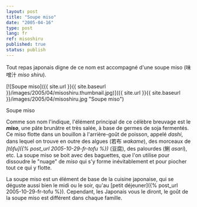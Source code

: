 ```yaml
---
layout: post
title: "Soupe miso"
date: "2005-04-16"
type: post
lang: fr
ref: misoshiru
published: true
status: publish
---
```




Tout repas japonais digne de ce nom est accompagné d'une soupe miso (味噌汁 _miso shiru_).

 

[![Soupe miso]({{ site.url }}{{ site.baseurl }}/images/2005/04/misoshiru.thumbnail.jpg)]({{ site.url }}{{ site.baseurl }}/images/2005/04/misoshiru.jpg "Soupe miso")

Soupe miso

Comme son nom l'indique, l'élément principal de ce célèbre breuvage est le **_miso_**, une pâte brunâtre et très salée, à base de germes de soja fermentés. Ce miso flotte dans un bouillon à l'arrière-goût de poisson, appelé _dashi_, dans lequel on trouve en outre des algues (若布 _wakame_), des morceaux de _[tôfu]({% post_url 2005-10-29-fr-tofu %})_ (豆腐), des palourdes (鯏 _asari_), etc. La soupe miso se boit avec des baguettes, que l'on utilise pour dissoudre le "nuage" de _miso_ qui s'y forme inévitablement et pour piocher tout ce qui y flotte.

La soupe miso est un élément de base de la cuisine japonaise, qui se déguste aussi bien le midi ou le soir, qu'au [petit déjeuner]({% post_url 2005-10-29-fr-tofu %}). Cependant, les Japonais vous le diront, le goût de la soupe miso est différent dans chaque famille.


